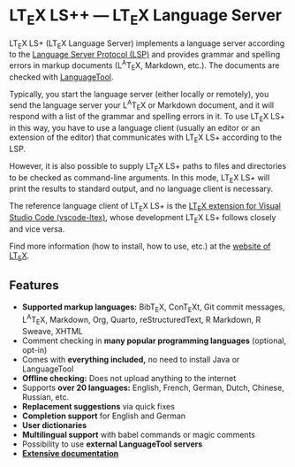 <!--
   - Copyright (C) 2019-2023 Julian Valentin, LTeX Development Community
   -
   - This Source Code Form is subject to the terms of the Mozilla Public
   - License, v. 2.0. If a copy of the MPL was not distributed with this
   - file, You can obtain one at https://mozilla.org/MPL/2.0/.
   -->

# LT<sub>E</sub>X LS++ — LT<sub>E</sub>X Language Server

LT<sub>E</sub>X LS+ (LT<sub>E</sub>X Language Server) implements a language server according to the [Language Server Protocol (LSP)](https://microsoft.github.io/language-server-protocol/) and provides grammar and spelling errors in markup documents (L<sup>A</sup>T<sub>E</sub>X, Markdown, etc.). The documents are checked with [LanguageTool](https://languagetool.org/).

Typically, you start the language server (either locally or remotely), you send the language server your L<sup>A</sup>T<sub>E</sub>X or Markdown document, and it will respond with a list of the grammar and spelling errors in it. To use LT<sub>E</sub>X LS+ in this way, you have to use a language client (usually an editor or an extension of the editor) that communicates with LT<sub>E</sub>X LS+ according to the LSP.

However, it is also possible to supply LT<sub>E</sub>X LS+ paths to files and directories to be checked as command-line arguments. In this mode, LT<sub>E</sub>X LS+ will print the results to standard output, and no language client is necessary.

The reference language client of LT<sub>E</sub>X LS+ is the [LT<sub>E</sub>X extension for Visual Studio Code (vscode-ltex)](https://ltex-plus.github.io/ltex-plus/), whose development LT<sub>E</sub>X LS+ follows closely and vice versa.

Find more information (how to install, how to use, etc.) at the [website of LT<sub>E</sub>X](https://ltex-plus.github.io/ltex-plus/).

## Features

- **Supported markup languages:** BibT<sub>E</sub>X, ConT<sub>E</sub>Xt, Git commit messages, L<sup>A</sup>T<sub>E</sub>X, Markdown, Org, Quarto, reStructuredText, R Markdown, R Sweave, XHTML
- Comment checking in **many popular programming languages** (optional, opt-in)
- Comes with **everything included,** no need to install Java or LanguageTool
- **Offline checking:** Does not upload anything to the internet
- Supports **over 20 languages:** English, French, German, Dutch, Chinese, Russian, etc.
- **Replacement suggestions** via quick fixes
- **Completion support** for English and German
- **User dictionaries**
- **Multilingual support** with babel commands or magic comments
- Possibility to use **external LanguageTool servers**
- **[Extensive documentation](https://ltex-plus.github.io/ltex-plus/)**
